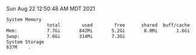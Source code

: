 Sun Aug 22 12:50:48 AM MDT 2021
```bash
System Memory
               total        used        free      shared  buff/cache   available
Mem:           7.7Gi       842Mi       5.2Gi       8.0Mi       1.6Gi       6.5Gi
Swap:          7.6Gi       314Mi       7.3Gi
System Storage
637M	.
```
```bash
